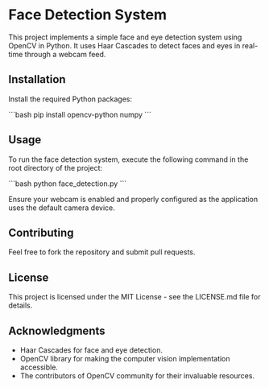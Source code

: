 # Face Detection System

This project implements a simple face and eye detection system using OpenCV in Python. It uses Haar Cascades to detect faces and eyes in real-time through a webcam feed.

## Installation

Install the required Python packages:

\```bash
pip install opencv-python numpy
\```

## Usage

To run the face detection system, execute the following command in the root directory of the project:

\```bash
python face_detection.py
\```

Ensure your webcam is enabled and properly configured as the application uses the default camera device.

## Contributing

Feel free to fork the repository and submit pull requests.

## License

This project is licensed under the MIT License - see the LICENSE.md file for details.

## Acknowledgments

- Haar Cascades for face and eye detection.
- OpenCV library for making the computer vision implementation accessible.
- The contributors of OpenCV community for their invaluable resources.
